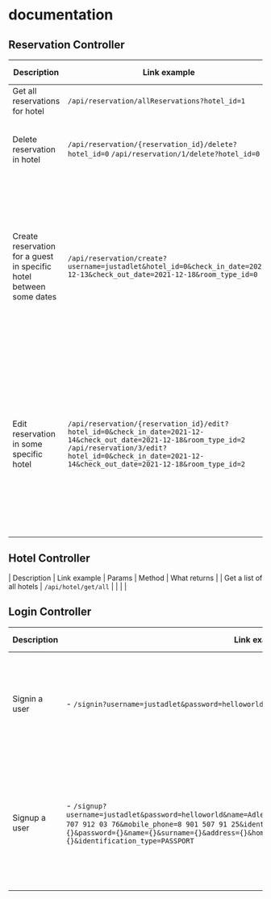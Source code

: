 # documentation

## Reservation Controller
| Description | Link example | Params | Method | What returns |
|-------------|--------------|----------|:------:|------------|
| Get all reservations for hotel | `/api/reservation/allReservations?hotel_id=1` | hotel_id - required integer | `GET` | List of Reservations |
| Delete reservation in hotel | `/api/reservation/{reservation_id}/delete?hotel_id=0`  `/api/reservation/1/delete?hotel_id=0` | hotel_id - required integer  reservation_id - required integer | `POST` | Nothing | 
| Create reservation for a guest in specific hotel between some dates | `/api/reservation/create?username=justadlet&hotel_id=0&check_in_date=2021-12-13&check_out_date=2021-12-18&room_type_id=0` | username - String  hotel_id - required integer  check_in_date - required String, format: `yyyy-MM-dd`  check_out_date - required String, format: `yyyy-MM-dd`  room_type_id - required integer, type of room in hotel_id | `Post` | id of created reservation in the response body|
| Edit reservation in some specific hotel | `/api/reservation/{reservation_id}/edit?hotel_id=0&check_in_date=2021-12-14&check_out_date=2021-12-18&room_type_id=2`    `/api/reservation/3/edit?hotel_id=0&check_in_date=2021-12-14&check_out_date=2021-12-18&room_type_id=2` | reservation_id - required integer  hotel_id - required integer  check_in_date - notRequired string, format: "yyyy-MM-dd"  check_out_date - notRequired string, format: "yyyy-MM-dd"  room_type_id - notRequired integer | `POST` | status |

## Hotel Controller
| Description | Link example | Params | Method | What returns |
| Get a list of all hotels | `/api/hotel/get/all` | | | |

## Login Controller
| Description | Link example | Params | Method | What returns |
|-------------|--------------|----------|:------:|------------|
| Signin a user | - `/signin?username=justadlet&password=helloworld`  - `/signin?username={}&password={}` | String username  String password | POST | **guest** or **{role}**(For example: manager) or **Incorrect Password** or **Incorrect Username**|  
| Signup a user | - `/signup?username=justadlet&password=helloworld&name=Adlet&surname=Zeineken&address=Moscow&home_phone=8 707 912 03 76&mobile_phone=8 901 507 91 25&identification_type=PASSPORT`  - `/signup?username={}&password={}&name={}&surname={}&address={}&home_phone={}&mobile_phone={}&identification_type=PASSPORT` | String username  String password String name String surname  String address  String home_phone String mobile_phone  String identification_type - **PASSPORT** or **DRIVING_LICENSE**  String number| POST | "Success" or "Username is already taken" |  
